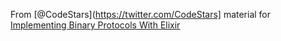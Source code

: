 From [@CodeStars](https://twitter.com/CodeStars] material for [Implementing Binary Protocols With Elixir](https://slidr.io/nesQuick/implementing-binary-protocols-with-elixir-1#1)


